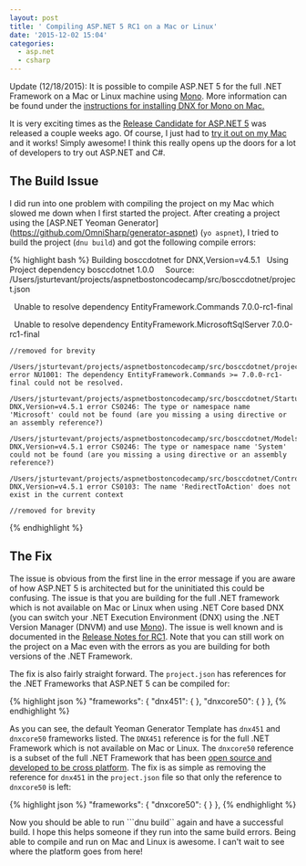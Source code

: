 ```yaml
---
layout: post
title: ' Compiling ASP.NET 5 RC1 on a Mac or Linux'
date: '2015-12-02 15:04'
categories:
  - asp.net
  - csharp
---
```

<p class="message">Update (12/18/2015):  It is possible to compile ASP.NET 5 for the full .NET Framework on a Mac or Linux machine using <a href="http://www.mono-project.com/">Mono</a>.  More information can be found under the <a href="https://docs.asp.net/en/latest/getting-started/installing-on-mac.html">instructions for installing DNX for Mono on Mac. </a>
</p>

It is very exciting times as the [Release Candidate for ASP.NET 5](https://get.asp.net/) was released a couple weeks ago.  Of course, I just had to [try it out on my Mac](https://docs.asp.net/en/latest/tutorials/your-first-mac-aspnet.html) and it works!  Simply awesome!  I think this really opens up the doors for a lot of developers to try out ASP.NET and C#.

## The Build Issue
I did run into one problem with compiling the project on my Mac which slowed me down when I first started the project.  After creating a project using the [ASP.NET Yeoman Generator] (https://github.com/OmniSharp/generator-aspnet) (```yo aspnet```), I tried to build the project (```dnu build```) and got the following compile errors:

{% highlight bash %}
Building bosccdotnet for DNX,Version=v4.5.1
  Using Project dependency bosccdotnet 1.0.0
    Source: /Users/jsturtevant/projects/aspnetbostoncodecamp/src/bosccdotnet/project.json

    Unable to resolve dependency EntityFramework.Commands 7.0.0-rc1-final

    Unable to resolve dependency EntityFramework.MicrosoftSqlServer 7.0.0-rc1-final

    //removed for brevity

    /Users/jsturtevant/projects/aspnetbostoncodecamp/src/bosccdotnet/project.json(9,33): error NU1001: The dependency EntityFramework.Commands >= 7.0.0-rc1-final could not be resolved.

    /Users/jsturtevant/projects/aspnetbostoncodecamp/src/bosccdotnet/Startup.cs(9,7): DNX,Version=v4.5.1 error CS0246: The type or namespace name 'Microsoft' could not be found (are you missing a using directive or an assembly reference?)

    /Users/jsturtevant/projects/aspnetbostoncodecamp/src/bosccdotnet/Models/ApplicationDbContext.cs(4,7): DNX,Version=v4.5.1 error CS0246: The type or namespace name 'System' could not be found (are you missing a using directive or an assembly reference?)

    /Users/jsturtevant/projects/aspnetbostoncodecamp/src/bosccdotnet/Controllers/AccountController.cs(461,24): DNX,Version=v4.5.1 error CS0103: The name 'RedirectToAction' does not exist in the current context

    //removed for brevity
{% endhighlight %}  

## The Fix
The issue is obvious from the first line in the error message if you are aware of how ASP.NET 5 is architected but for the uninitiated this could be confusing. The issue is that you are building for the full .NET framework which is not available on Mac or Linux when using .NET Core based DNX (you can switch your .NET Execution Environment (DNX) using the .NET Version Manager (DNVM) and use [Mono](http://www.mono-project.com/)).  The issue is well known and is documented in the [Release Notes for RC1](https://github.com/aspnet/home/releases/v1.0.0-rc1-final).  Note that you can still work on the project on a Mac even with the errors as you are building for both versions of the .NET Framework.

The fix is also fairly straight forward.  The ```project.json``` has references for the .NET Frameworks that ASP.NET 5 can be compiled for:

{% highlight json %}
 "frameworks": {
    "dnx451": { },
    "dnxcore50": { }
  },
{% endhighlight %}  

As you can see, the default Yeoman Generator Template has ```dnx451``` and ```dnxcore50``` frameworks listed.  The ```DNX451```  reference is for the full .NET Framework which is not available on Mac or Linux.  The ```dnxcore50``` reference is a subset of the full .NET Framework that has been [open source and developed to be cross platform](https://github.com/dotnet/corefx).  The fix is as simple as removing the reference for ```dnx451``` in the ```project.json``` file  so that only the reference to ```dnxcore50``` is left:

{% highlight json %}
 "frameworks": {
    "dnxcore50": { }
  },
{% endhighlight %}  

Now you should be able to run ```dnu build`` again and have a successful build.  I hope this helps someone if they run into the same build errors.  Being able to compile and run on Mac and Linux is awesome.  I can't wait to see where the platform goes from here!
